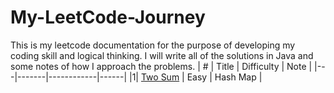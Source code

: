 # My-LeetCode-Journey
This is my leetcode documentation for the purpose of developing my coding skill and logical thinking. I will write all of the solutions in Java and some notes of how I approach the problems. 
| # | Title | Difficulty | Note |
|---|-------|------------|------|
|1| [Two Sum](https://leetcode.com/problems/two-sum/) | Easy | Hash Map |
